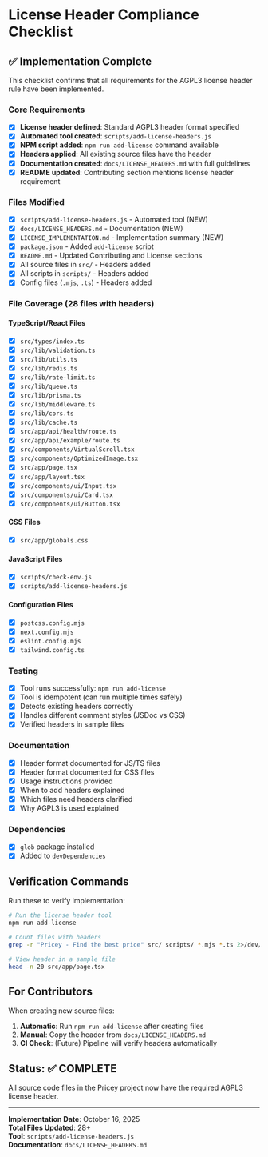 # License Header Compliance Checklist

## ✅ Implementation Complete

This checklist confirms that all requirements for the AGPL3 license header rule have been implemented.

### Core Requirements

- [x] **License header defined**: Standard AGPL3 header format specified
- [x] **Automated tool created**: `scripts/add-license-headers.js`
- [x] **NPM script added**: `npm run add-license` command available
- [x] **Headers applied**: All existing source files have the header
- [x] **Documentation created**: `docs/LICENSE_HEADERS.md` with full guidelines
- [x] **README updated**: Contributing section mentions license header requirement

### Files Modified

- [x] `scripts/add-license-headers.js` - Automated tool (NEW)
- [x] `docs/LICENSE_HEADERS.md` - Documentation (NEW)
- [x] `LICENSE_IMPLEMENTATION.md` - Implementation summary (NEW)
- [x] `package.json` - Added `add-license` script
- [x] `README.md` - Updated Contributing and License sections
- [x] All source files in `src/` - Headers added
- [x] All scripts in `scripts/` - Headers added
- [x] Config files (`.mjs`, `.ts`) - Headers added

### File Coverage (28 files with headers)

#### TypeScript/React Files

- [x] `src/types/index.ts`
- [x] `src/lib/validation.ts`
- [x] `src/lib/utils.ts`
- [x] `src/lib/redis.ts`
- [x] `src/lib/rate-limit.ts`
- [x] `src/lib/queue.ts`
- [x] `src/lib/prisma.ts`
- [x] `src/lib/middleware.ts`
- [x] `src/lib/cors.ts`
- [x] `src/lib/cache.ts`
- [x] `src/app/api/health/route.ts`
- [x] `src/app/api/example/route.ts`
- [x] `src/components/VirtualScroll.tsx`
- [x] `src/components/OptimizedImage.tsx`
- [x] `src/app/page.tsx`
- [x] `src/app/layout.tsx`
- [x] `src/components/ui/Input.tsx`
- [x] `src/components/ui/Card.tsx`
- [x] `src/components/ui/Button.tsx`

#### CSS Files

- [x] `src/app/globals.css`

#### JavaScript Files

- [x] `scripts/check-env.js`
- [x] `scripts/add-license-headers.js`

#### Configuration Files

- [x] `postcss.config.mjs`
- [x] `next.config.mjs`
- [x] `eslint.config.mjs`
- [x] `tailwind.config.ts`

### Testing

- [x] Tool runs successfully: `npm run add-license`
- [x] Tool is idempotent (can run multiple times safely)
- [x] Detects existing headers correctly
- [x] Handles different comment styles (JSDoc vs CSS)
- [x] Verified headers in sample files

### Documentation

- [x] Header format documented for JS/TS files
- [x] Header format documented for CSS files
- [x] Usage instructions provided
- [x] When to add headers explained
- [x] Which files need headers clarified
- [x] Why AGPL3 is used explained

### Dependencies

- [x] `glob` package installed
- [x] Added to `devDependencies`

## Verification Commands

Run these to verify implementation:

```bash
# Run the license header tool
npm run add-license

# Count files with headers
grep -r "Pricey - Find the best price" src/ scripts/ *.mjs *.ts 2>/dev/null | wc -l

# View header in a sample file
head -n 20 src/app/page.tsx
```

## For Contributors

When creating new source files:

1. **Automatic**: Run `npm run add-license` after creating files
2. **Manual**: Copy the header from `docs/LICENSE_HEADERS.md`
3. **CI Check**: (Future) Pipeline will verify headers automatically

## Status: ✅ COMPLETE

All source code files in the Pricey project now have the required AGPL3 license header.

---

**Implementation Date**: October 16, 2025  
**Total Files Updated**: 28+  
**Tool**: `scripts/add-license-headers.js`  
**Documentation**: `docs/LICENSE_HEADERS.md`
